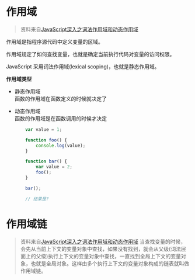 # 作用域

  > 资料来自[JavaScript深入之词法作用域和动态作用域](https://github.com/mqyqingfeng/Blog/issues/3)

  作用域是指程序源代码中定义变量的区域。

  作用域规定了如何查找变量，也就是确定当前执行代码对变量的访问权限。

  JavaScript 采用词法作用域(lexical scoping)，也就是静态作用域。
  
  **作用域类型**    
  - 静态作用域   
    函数的作用域在函数定义的时候就决定了
  - 动态作用域    
    函数的作用域是在函数调用的时候才决定    
    
      
    ```javascript
        var value = 1;

        function foo() {
            console.log(value);
        }

        function bar() {
            var value = 2;
            foo();
        }

        bar();

        // 结果是?
    ```
# 作用域链

  > 资料来自[JavaScript深入之词法作用域和动态作用域](https://github.com/mqyqingfeng/Blog/issues/3)
  当查找变量的时候，会先从当前上下文的变量对象中查找，如果没有找到，就会从父级(词法层面上的父级)执行上下文的变量对象中查找，一直找到全局上下文的变量对象，也就是全局对象。这样由多个执行上下文的变量对象构成的链表就叫做作用域链。



